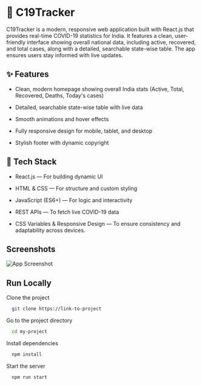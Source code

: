 
# 🦠 C19Tracker 

C19Tracker is a modern, responsive web application built with React.js that provides real-time COVID-19 statistics for India. It features a clean, user-friendly interface showing overall national data, including active, recovered, and total cases, along with a detailed, searchable state-wise table. The app ensures users stay informed with live updates.




## ✨ Features

-  Clean, modern homepage showing overall India stats (Active, Total, Recovered, Deaths, Today's cases)
- Detailed, searchable state-wise table with live data

- Smooth animations and hover effects

-  Fully responsive design for mobile, tablet, and desktop

- Stylish footer with dynamic copyright


## 🚀 Tech Stack


- React.js — For building dynamic UI

- HTML & CSS — For structure and custom styling

- JavaScript (ES6+) — For logic and interactivity

- REST APIs — To fetch live COVID-19 data

- CSS Variables & Responsive Design — To ensure consistency and adaptability across devices.







## Screenshots

![App Screenshot](https://blogger.googleusercontent.com/img/a/AVvXsEgZeBv5-78fmiDBxK3CM-paZ0r2h27oSAcl6-FP1YTMSyytgaxtqG0LUwT2_xh0R7CMPIUMlyW2tSJA75BvfoTHOvXVpSDSmvoi2V-R0rqoKWLsOyCj8UF1tWk5qM4xRZwymMfwgA-VAccJjPahTdqFzbYmwyLRCgej0NpuPPUwLuopjcKADzr3SjNhQekK)


## Run Locally

Clone the project

```bash
  git clone https://link-to-project
```

Go to the project directory

```bash
  cd my-project
```

Install dependencies

```bash
  npm install
```

Start the server

```bash
  npm run start
```

